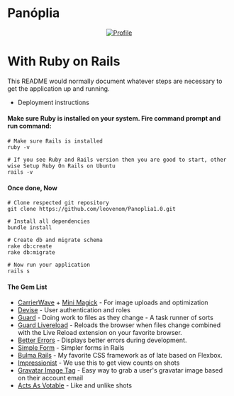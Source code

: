 # Panóplia

<a href="https://leonardt.eu">
 <p align="center">
  <img src="https://i.imgur.com/c16ilx6.png?w="350" alt="Profile"
 </p>
</a>

# With Ruby on Rails

This README would normally document whatever steps are necessary to get the
application up and running.

* Deployment instructions

#### Make sure Ruby is installed on your system. Fire command prompt and run command:

```
# Make sure Rails is installed
ruby -v

# If you see Ruby and Rails version then you are good to start, other wise Setup Ruby On Rails on Ubuntu
rails -v
```
#### Once done, Now

```
# Clone respected git repository
git clone https://github.com/leovenom/Panoplia1.0.git

# Install all dependencies
bundle install

# Create db and migrate schema
rake db:create
rake db:migrate

# Now run your application
rails s
```
#### The Gem List

- [CarrierWave](https://github.com/carrierwaveuploader/carrierwave) + [Mini Magick](https://github.com/minimagick/minimagick) - For image uploads and optimization
- [Devise](https://github.com/plataformatec/devise) - User authentication and roles
- [Guard](https://github.com/guard/guard) - Doing work to files as they change - A task runner of sorts
- [Guard Livereload](https://github.com/guard/guard-livereload) - Reloads the browser when files change combined with the Live Reload extension on your favorite browser.
- [Better Errors](https://github.com/charliesome/better_errors) - Displays better errors during development. 
- [Simple Form](https://github.com/plataformatec/simple_form) - Simpler forms in Rails
- [Bulma Rails](https://github.com/joshuajansen/bulma-rails) - My favorite CSS framework as of late based on Flexbox.
- [Impressionist](https://github.com/charlotte-ruby/impressionist) - We use this to get view counts on shots
- [Gravatar Image Tag](https://github.com/mdeering/gravatar_image_tag) - Easy way to grab a user's gravatar image based on their account email
- [Acts As Votable](https://github.com/ryanto/acts_as_votable) - Like and unlike shots
